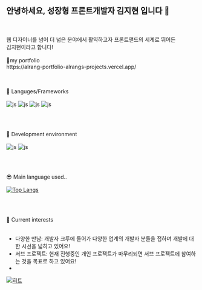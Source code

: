 ## 안녕하세요, 성장형 프론트개발자 김지현 입니다 👋
</br>
</br>
웹 디자이너를 넘어 더 넓은 분야에서 활약하고자 프론트앤드의 세계로 뛰어든</br>
김지현이라고 합니다!
</br>
</br>
🌱my portfolio</br>
https://alrang-portfolio-alrangs-projects.vercel.app/
</br>
</br>
</br>

🔭 Languges/Frameworks
</br>
</br>
![js](https://img.shields.io/badge/React-20232A?style=for-the-badge&logo=react&logoColor=61DAFB)
![js](https://img.shields.io/badge/Sass-CC6699?style=for-the-badge&logo=sass&logoColor=white)
![js](https://img.shields.io/badge/JavaScript-F7DF1E?style=for-the-badge&logo=JavaScript&logoColor=white)
![js](https://img.shields.io/badge/jQuery-0769AD?style=for-the-badge&logo=jquery&logoColor=white)

</br>
</br>


🥑 Development environment
</br>
</br>
![js](	https://img.shields.io/badge/Visual_Studio_Code-0078D4?style=for-the-badge&logo=visual%20studio%20code&logoColor=white)
![js](https://img.shields.io/badge/GIT-E44C30?style=for-the-badge&logo=git&logoColor=white)

</br>
</br>


😎 Main language used..
</br>
</br>
[![Top Langs](https://github-readme-stats.vercel.app/api/top-langs/?username=alrang0929)](https://github.com/anuraghazra/github-readme-stats)

</br>
</br>

<!-- 
🤔 What about my GitHub stack?
</br>
</br>
[![Anurag's GitHub stats](https://github-readme-stats.vercel.app/api?username=alrang0929)](https://github.com/anuraghazra/github-readme-stats)

</br>
</br>
</br>
-->
💬 Current interests
</br>
</br>
- 다양한 만남: 개발자 크루에 들어가 다양한 업계의 개발자 분들을 접하며 개발에 대한 시선을 넓히고 있어요!
  </br>
- 서브 프로젝트: 현재 진행중인 개인 프로잭트가 마무리되면 서브 프로젝트에 참여하는 것을 목표로 하고 있어요!
- 
[![히트](https://hits.seeyoufarm.com/api/count/incr/badge.svg?url=https%3A%2F%2Fgithub.com%2Falrang0929&count_bg=%2379C83D&title_bg=%23555555&icon=&icon_color=%23E7E7E7&title=히트&edge_flat=false)](https://hits.seeyoufarm.com)
<!--
**alrang0929/alrang0929** is a ✨ _special_ ✨ repository because its `README.md` (this file) appears on your GitHub profile.

Here are some ideas to get you started:

- 🔭 I’m currently working on ...
- 🌱 I’m currently learning ...
- 👯 I’m looking to collaborate on ...
- 🤔 I’m looking for help with ...
- 💬 Ask me about ...
- 📫 How to reach me: ...
- 😄 Pronouns: ...
- ⚡ Fun fact: ...
-->
